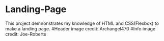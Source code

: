 # Landing-Page
This project demnonstrates my knowledge of HTML and CSS(Flexbox) to make a landing page.
#Header image credit: Archangel470
#Info image credit: Joe-Roberts
